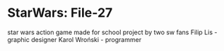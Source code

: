# StarWars: File-27
 star wars action game made for school project by two sw fans
Filip Lis - graphic designer
Karol Wroński - programmer
